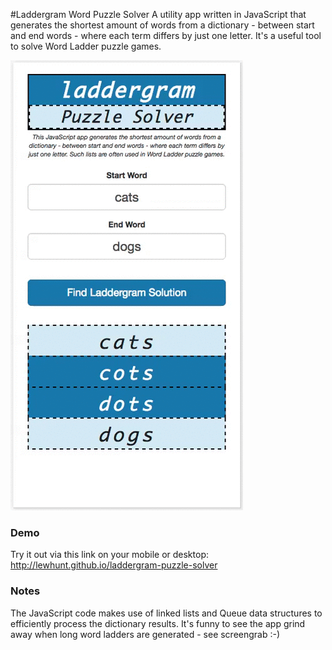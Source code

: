 #Laddergram Word Puzzle Solver
A utility app written in JavaScript that generates the shortest amount of words from a dictionary - between start and end words - where each term differs by just one letter. It's a useful tool to solve Word Ladder puzzle games.

![Demo](laddergram-4.gif)

### Demo
Try it out via this link on your mobile or desktop: http://lewhunt.github.io/laddergram-puzzle-solver

### Notes
The JavaScript code makes use of linked lists and Queue data structures to efficiently process the dictionary results. It's funny to see the app grind away when long word ladders are generated - see screengrab :-)

